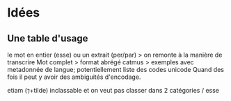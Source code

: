 # Idées


## Une table d'usage

le mot en entier (esse) ou un extrait (per/par) > on remonte à la manière de transcrire
Mot complet > format abrégé catmus > exemples avec metadonnée de langue; potentiellement liste des codes unicode
Quand des fois il peut y avoir des ambiguités d'encodage.

etiam (⁊+tilde) inclassable et on veut pas classer dans 2 catégories / esse 